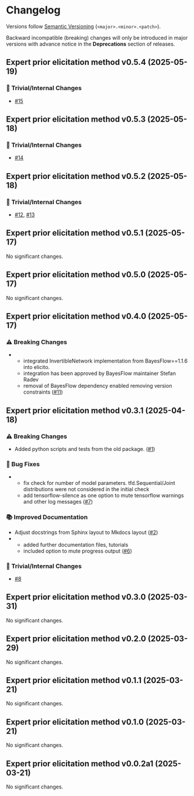 # Changelog

Versions follow [Semantic Versioning](https://semver.org/) (`<major>.<minor>.<patch>`).

Backward incompatible (breaking) changes will only be introduced in major versions
with advance notice in the **Deprecations** section of releases.

<!--
You should *NOT* be adding new changelog entries to this file,
this file is managed by towncrier.
See `changelog/README.md`.

You *may* edit previous changelogs to fix problems like typo corrections or such.
To add a new changelog entry, please see
`changelog/README.md`
and https://pip.pypa.io/en/latest/development/contributing/#news-entries,
noting that we use the `changelog` directory instead of news,
markdown instead of restructured text and use slightly different categories
from the examples given in that link.
-->

<!-- towncrier release notes start -->

## Expert prior elicitation method v0.5.4 (2025-05-19)

### 🔧 Trivial/Internal Changes

- [#15](https://github.com/florence-bockting/elicito/pull/15)


## Expert prior elicitation method v0.5.3 (2025-05-18)

### 🔧 Trivial/Internal Changes

- [#14](https://github.com/florence-bockting/elicito/pull/14)


## Expert prior elicitation method v0.5.2 (2025-05-18)

### 🔧 Trivial/Internal Changes

- [#12](https://github.com/florence-bockting/elicito/pull/12), [#13](https://github.com/florence-bockting/elicito/pull/13)


## Expert prior elicitation method v0.5.1 (2025-05-17)

No significant changes.


## Expert prior elicitation method v0.5.0 (2025-05-17)

No significant changes.


## Expert prior elicitation method v0.4.0 (2025-05-17)

### ⚠️ Breaking Changes

- + integrated InvertibleNetwork implementation from BayesFlow==1.1.6 into elicito.
  + integration has been approved by BayesFlow maintainer Stefan Radev
  + removal of BayesFlow dependency enabled removing version constraints ([#11](https://github.com/florence-bockting/elicito/pull/11))


## Expert prior elicitation method v0.3.1 (2025-04-18)

### ⚠️ Breaking Changes

- Added python scripts and tests from the old package. ([#1](https://github.com/florence-bockting/elicito/pull/1))

### 🐛 Bug Fixes

- + fix check for number of model parameters. tfd.Sequential/Joint distributions were not considered in the initial check
  + add tensorflow-silence as one option to mute tensorflow warnings and other log messages ([#7](https://github.com/florence-bockting/elicito/pull/7))

### 📚 Improved Documentation

- Adjust docstrings from Sphinx layout to Mkdocs layout ([#2](https://github.com/florence-bockting/elicito/pull/2))
- + added further documentation files, tutorials
  + included option to mute progress output ([#6](https://github.com/florence-bockting/elicito/pull/6))

### 🔧 Trivial/Internal Changes

- [#8](https://github.com/florence-bockting/elicito/pull/8)


## Expert prior elicitation method v0.3.0 (2025-03-31)

No significant changes.


## Expert prior elicitation method v0.2.0 (2025-03-29)

No significant changes.


## Expert prior elicitation method v0.1.1 (2025-03-21)

No significant changes.


## Expert prior elicitation method v0.1.0 (2025-03-21)

No significant changes.


## Expert prior elicitation method v0.0.2a1 (2025-03-21)

No significant changes.
